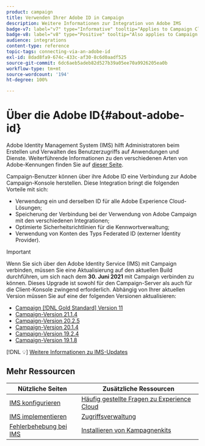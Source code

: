 ```yaml
---
product: campaign
title: Verwenden Ihrer Adobe ID in Campaign
description: Weitere Informationen zur Integration von Adobe IMS
badge-v7: label="v7" type="Informative" tooltip="Applies to Campaign Classic v7"
badge-v8: label="v8" type="Positive" tooltip="Also applies to Campaign v8"
audience: integrations
content-type: reference
topic-tags: connecting-via-an-adobe-id
exl-id: 8dad8fa9-674c-433c-af30-8c6d0aadf525
source-git-commit: 6dc6aeb5adeb82d527b39a05ee70a9926205ea0b
workflow-type: tm+mt
source-wordcount: '194'
ht-degree: 100%

---
```


# Über die Adobe ID{#about-adobe-id}



Adobe Identity Management System (IMS) hilft Administratoren beim Erstellen und Verwalten des Benutzerzugriffs auf Anwendungen und Dienste. Weiterführende Informationen zu den verschiedenen Arten von Adobe-Kennungen finden Sie auf [dieser Seite](https://helpx.adobe.com/de/enterprise/using/identity.html).

Campaign-Benutzer können über ihre Adobe ID eine Verbindung zur Adobe Campaign-Konsole herstellen. Diese Integration bringt die folgenden Vorteile mit sich:

* Verwendung ein und derselben ID für alle Adobe Experience Cloud-Lösungen;
* Speicherung der Verbindung bei der Verwendung von Adobe Campaign mit den verschiedenen Integrationen;
* Optimierte Sicherheitsrichtlinien für die Kennwortverwaltung;
* Verwendung von Konten des Typs Federated ID (externer Identity Provider).


>[!IMPORTANT]
>
>Wenn Sie sich über den Adobe Identity Service (IMS) mit Campaign verbinden, müssen Sie eine Aktualisierung auf den aktuellen Build durchführen, um sich nach dem **30. Juni 2021** mit Campaign verbinden zu können. Dieses Upgrade ist sowohl für den Campaign-Server als auch für die Client-Konsole zwingend erforderlich. Abhängig von Ihrer aktuellen Version müssen Sie auf eine der folgenden Versionen aktualisieren:
>
> * [Campaign [!DNL Gold Standard] Version 11](../../rn/using/gold-standard.md)
> * [Campaign-Version 21.1.4](../../rn/using/latest-release.md)
> * [Campaign-Version 20.2.5](../../rn/using/release--2020.md#release-20-2-5-build-9188)
> * [Campaign-Version 20.1.4](../../rn/using/release--2020.md#release-20-1-4-build-9126)
> * [Campaign-Version 19.2.4](../../rn/using/release--2019.md#release-19-2-4-build-9082)
> * [Campaign-Version 19.1.8](../../rn/using/release--2019.md#release-19-1-8-build-9039)
>
> [!DNL :bulb:] [Weitere Informationen zu IMS-Updates](../../technotes/using/ims-updates.md)

## Mehr Ressourcen

| Nützliche Seiten | Zusätzliche Ressourcen |
|---|---|
| [IMS konfigurieren](../../integrations/using/configuring-ims.md) | [Häufig gestellte Fragen zu Experience Cloud](https://experienceleague.adobe.com/docs/core-services/interface/manage-users-and-products/faq.html?lang=de) |
| [IMS implementieren](../../integrations/using/implementing-ims.md) | [Zugriffsverwaltung](../../platform/using/access-management.md) |
| [Fehlerbehebung bei IMS](../../integrations/using/ims-troubleshooting.md) | [Installieren von Kampagnenkits](../../installation/using/installing-campaign-standard-packages.md) |
